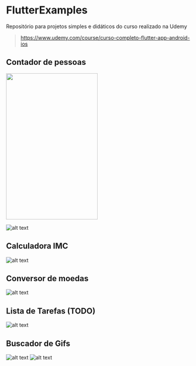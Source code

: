 # FlutterExamples
Repositório para projetos simples e didáticos do curso realizado na Udemy
> https://www.udemy.com/course/curso-completo-flutter-app-android-ios

## Contador de pessoas
<img src="https://github.com/Gadotti/FlutterExamples/blob/master/contadorpessoas/Print1.png" width="250" height="400">


![alt text](https://github.com/Gadotti/FlutterExamples/blob/master/contadorpessoas/Print2.png "Lista de tarefas")

## Calculadora IMC
![alt text](https://github.com/Gadotti/FlutterExamples/blob/master/calculadoraimc/Print1.png "Calculadora IMC")

## Conversor de moedas
![alt text](https://github.com/Gadotti/FlutterExamples/blob/master/conversormoedas/Print1.png "Conversos de moedas")

## Lista de Tarefas (TODO)
![alt text](https://github.com/Gadotti/FlutterExamples/blob/master/listatarefas/Print1.png "Conversos de moedas")

## Buscador de Gifs
![alt text](https://github.com/Gadotti/FlutterExamples/blob/master/buscadorgifs/Print1.png "Buscador de Gifs")
![alt text](https://github.com/Gadotti/FlutterExamples/blob/master/buscadorgifs/Print2.png "Buscador de Gifs")
